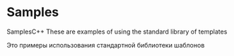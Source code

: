 # Samples
SamplesC++
These are examples of using the standard library of templates

Это примеры использования стандартной библиотеки шаблонов
